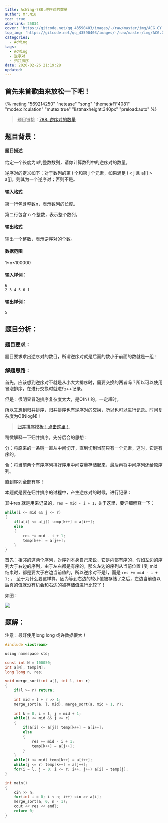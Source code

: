```yaml
---
title: AcWing-788.逆序对的数量
author: Mr.Niu
toc: true
abbrlink: 25834
cover: 'https://gitcode.net/qq_43590403/images/-/raw/master/img/ACG.GY_35.jpg'
top_img: 'https://gitcode.net/qq_43590403/images/-/raw/master/img/ACG.GY_35.jpg'
categories:
  - AcWing
tags:
  - AcWing
  - 逆序对
  - 归并排序
date: 2020-02-26 21:19:28
updated:
---
```




## 首先来首歌曲来放松一下吧！

{% meting "569214250" "netease" "song" "theme:#FF4081" "mode:circulation" "mutex:true" "listmaxheight:340px" "preload:auto"  %}



> 题目链接：[788. 逆序对的数量](https://www.acwing.com/problem/content/description/790/)



## 题目背景：



#### 题目描述



给定一个长度为n的整数数列，请你计算数列中的逆序对的数量。

逆序对的定义如下：对于数列的第 i 个和第 j 个元素，如果满足 i < j 且 a[i] > a[j]，则其为一个逆序对；否则不是。

#### 输入格式

第一行包含整数n，表示数列的长度。

第二行包含 n 个整数，表示整个数列。

#### 输出格式

输出一个整数，表示逆序对的个数。

#### 数据范围

1≤n≤100000

#### 输入样例：

```
6
2 3 4 5 6 1
```

#### 输出样例：

```
5
```



## 题目分析：

### 题目要求：



题目要求求出逆序对的数目，所谓逆序对就是后面的数小于前面的数就是一组！

### 解题思路：

首先，应该想到逆序对不就是从小大大排序时，需要交换的两者吗？所以可以使用冒泡排序，在进行交换时就进行++记录。

但是：很明显冒泡排序复杂度太大，是O(N) 的，一定超时。

所以又想到归并排序，归并排序也有逆序对的交换，所以也可以进行记录。时间复杂度为O(NlogN)！

> [归并排序模板！点击这里！](https://www.acwing.com/blog/content/277/)

稍微解释一下归并排序，先分后合的思想：

分：将原来的一条链一直从中间切开，直到切到当前只有一个元素，这时，它是有序的。

合：将当前两个有序序列排好序用中间变量存储起来，最后再将中间序列还给原序列。

直到序列全部有序！

本题就是要在归并排序的过程中，产生逆序对的时候，进行记录：

其中res 就是用来记录的，`res = mid - i + 1;` 关于这里，要详细解释一下：

```c
while(i <= mid && j <= r)
{
	if(a[i] <= a[j]) temp[k++] = a[i++];
	else
	{
		res += mid - i + 1; 
		temp[k++] = a[j++];
	}
}
```

首先：相邻的这两个序列，对序列本身自己来说，它是内部有序的，假如左边的序列大于右边的序列，由于左右都是有序的，那么左边的序列从当前位置 i 到 mid 结束时，都是要大于右边当前值的，所以逆序对不是1，而是 `res += mid - i + 1;` ， 至于为什么要这样算，因为等到右边的较小值被存储了之后，左边当前值以后真的值就没有机会和右边的被存储值进行比较了！

如图：

![](https://gitcode.net/qq_43590403/images/-/raw/master/img/20200226214901.png)



## 题解：



注意：最好使用long long 或许数据很大！

```c
#include <iostream>

using namespace std;

const int N = 100050;
int a[N], temp[N];
long long n, res;

void merge_sort(int a[], int l, int r)
{
	if(l >= r) return;
	
	int mid = l + r >> 1;
	merge_sort(a, l, mid), merge_sort(a, mid + 1, r);
	
	int k = 0, i = l, j = mid + 1;
	while(i <= mid && j <= r)
	{
		if(a[i] <= a[j]) temp[k++] = a[i++];
		else
		{
			res += mid - i + 1; 
			temp[k++] = a[j++];
		}
	}
	while(i <= mid) temp[k++] = a[i++];
	while(j <= r) temp[k++] = a[j++];
	for(i = l, j = 0; i <= r; i++, j++) a[i] = temp[j];
}

int main()
{
	cin >> n;
	for(int i = 0; i < n; i++) cin >> a[i];
	merge_sort(a, 0, n - 1);
	cout << res << endl;
	return 0;
}
```



